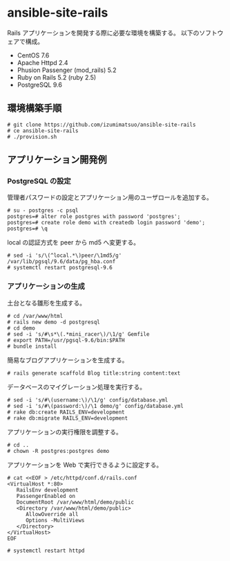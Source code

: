 # ansible-site-rails

Rails アプリケーションを開発する際に必要な環境を構築する。
以下のソフトウェアで構成。

* CentOS 7.6
* Apache Httpd 2.4
* Phusion Passenger (mod_rails) 5.2
* Ruby on Rails 5.2 (ruby 2.5)
* PostgreSQL 9.6

## 環境構築手順

```
# git clone https://github.com/izumimatsuo/ansible-site-rails
# ce ansible-site-rails
# ./provision.sh
```

## アプリケーション開発例

### PostgreSQL の設定

管理者パスワードの設定とアプリケーション用のユーザロールを追加する。

```
# su - postgres -c psql
postgres=# alter role postgres with password 'postgres';
postgres=# create role demo with createdb login password 'demo';
postgres=# \q
```

local の認証方式を peer から md5 へ変更する。

```
# sed -i 's/\(^local.*\)peer/\1md5/g' /var/lib/pgsql/9.6/data/pg_hba.conf
# systemctl restart postgresql-9.6
```

### アプリケーションの生成

土台となる雛形を生成する。

```
# cd /var/www/html
# rails new demo -d postgresql
# cd demo
# sed -i 's/#\s*\(.*mini_racer\)/\1/g' Gemfile
# export PATH=/usr/pgsql-9.6/bin:$PATH
# bundle install
```

簡易なブログアプリケーションを生成する。

```
# rails generate scaffold Blog title:string content:text
```

データベースのマイグレーション処理を実行する。

```
# sed -i 's/#\(username:\)/\1/g' config/database.yml
# sed -i 's/#\(password:\)/\1 demo/g' config/database.yml
# rake db:create RAILS_ENV=development
# rake db:migrate RAILS_ENV=development
```

アプリケーションの実行権限を調整する。

```
# cd ..
# chown -R postgres:postgres demo
```

アプリケーションを Web で実行できるように設定する。

```
# cat <<EOF > /etc/httpd/conf.d/rails.conf
<VirtualHost *:80>
   RailsEnv development
   PassengerEnabled on
   DocumentRoot /var/www/html/demo/public
   <Directory /var/www/html/demo/public>
      AllowOverride all
      Options -MultiViews
   </Directory>
</VirtualHost>
EOF

# systemctl restart httpd
```

